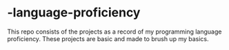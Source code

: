# -language-proficiency
This repo consists of the projects as a record of my programming language proficiency. These projects are basic and made to brush up my basics. 

